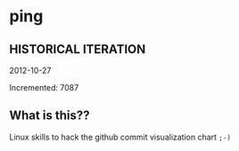 # ping

## HISTORICAL ITERATION
2012-10-27

Incremented: 7087

## What is this?? 
Linux skills to hack the github commit visualization chart `;-)`
